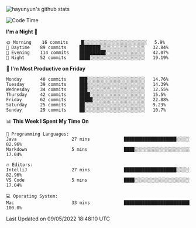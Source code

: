 
![hayunyun's github stats](https://github-readme-stats.vercel.app/api?username=hayunyun&show_icons=true)


<!--START_SECTION:waka-->
![Code Time](http://img.shields.io/badge/Code%20Time-0-blue)

**I'm a Night 🦉** 

```text
🌞 Morning    16 commits     █░░░░░░░░░░░░░░░░░░░░░░░░   5.9% 
🌆 Daytime    89 commits     ████████░░░░░░░░░░░░░░░░░   32.84% 
🌃 Evening    114 commits    ██████████░░░░░░░░░░░░░░░   42.07% 
🌙 Night      52 commits     ████░░░░░░░░░░░░░░░░░░░░░   19.19%

```
📅 **I'm Most Productive on Friday** 

```text
Monday       40 commits     ███░░░░░░░░░░░░░░░░░░░░░░   14.76% 
Tuesday      39 commits     ███░░░░░░░░░░░░░░░░░░░░░░   14.39% 
Wednesday    34 commits     ███░░░░░░░░░░░░░░░░░░░░░░   12.55% 
Thursday     42 commits     ████░░░░░░░░░░░░░░░░░░░░░   15.5% 
Friday       62 commits     █████░░░░░░░░░░░░░░░░░░░░   22.88% 
Saturday     25 commits     ██░░░░░░░░░░░░░░░░░░░░░░░   9.23% 
Sunday       29 commits     ██░░░░░░░░░░░░░░░░░░░░░░░   10.7%

```


📊 **This Week I Spent My Time On** 

```text
💬 Programming Languages: 
Java                     27 mins             ████████████████████░░░░░   82.96% 
Markdown                 5 mins              ████░░░░░░░░░░░░░░░░░░░░░   17.04%

🔥 Editors: 
IntelliJ                 27 mins             ████████████████████░░░░░   82.96% 
VS Code                  5 mins              ████░░░░░░░░░░░░░░░░░░░░░   17.04%

💻 Operating System: 
Mac                      33 mins             █████████████████████████   100.0%

```


 Last Updated on 09/05/2022 18:48:10 UTC
<!--END_SECTION:waka-->

<!--
**hayunyun/hayunyun** is a ✨ _special_ ✨ repository because its `README.md` (this file) appears on your GitHub profile.

Here are some ideas to get you started:

- 🔭 I’m currently working on ...
- 🌱 I’m currently learning ...
- 👯 I’m looking to collaborate on ...
- 🤔 I’m looking for help with ...
- 💬 Ask me about ...
- 📫 How to reach me: ...
- 😄 Pronouns: ...
- ⚡ Fun fact: ...
-->
